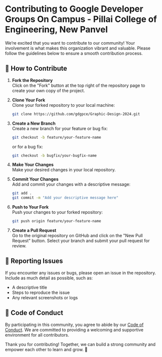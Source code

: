 # Contributing to Google Developer Groups On Campus - Pillai College of Engineering, New Panvel

We’re excited that you want to contribute to our community! Your involvement is what makes this organization vibrant and valuable. Please follow the guidelines below to ensure a smooth contribution process.

## 🤝 How to Contribute

1. **Fork the Repository**  
   Click on the "Fork" button at the top right of the repository page to create your own copy of the project.

2. **Clone Your Fork**  
   Clone your forked repository to your local machine:
   ```bash
   git clone https://github.com/gdgpce/Graphic-Design-2024.git
   ```
   
3. **Create a New Branch**  
   Create a new branch for your feature or bug fix:
   ```bash
   git checkout -b feature/your-feature-name
   ```
   or for a bug fix:
   ```bash
   git checkout -b bugfix/your-bugfix-name
   ```

4. **Make Your Changes**  
   Make your desired changes in your local repository.

5. **Commit Your Changes**  
   Add and commit your changes with a descriptive message:
   ```bash
   git add .
   git commit -m "Add your descriptive message here"
   ```

6. **Push to Your Fork**  
   Push your changes to your forked repository:
   ```bash
   git push origin feature/your-feature-name
   ```

7. **Create a Pull Request**  
   Go to the original repository on GitHub and click on the "New Pull Request" button. Select your branch and submit your pull request for review.

## 🐛 Reporting Issues
If you encounter any issues or bugs, please open an issue in the repository. Include as much detail as possible, such as:
- A descriptive title
- Steps to reproduce the issue
- Any relevant screenshots or logs

## 📜 Code of Conduct
By participating in this community, you agree to abide by our [Code of Conduct](CODE_OF_CONDUCT.md). We are committed to providing a welcoming and supportive environment for all contributors.

Thank you for contributing! Together, we can build a strong community and empower each other to learn and grow. 🚀
